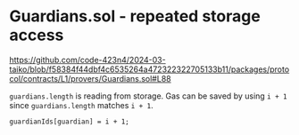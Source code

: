 # Guardians.sol - repeated storage access
https://github.com/code-423n4/2024-03-taiko/blob/f58384f44dbf4c6535264a472322322705133b11/packages/protocol/contracts/L1/provers/Guardians.sol#L88

`guardians.length` is reading from storage. Gas can be saved by using `i + 1` since `guardians.length` matches `i + 1`.
```solidity
guardianIds[guardian] = i + 1;
```